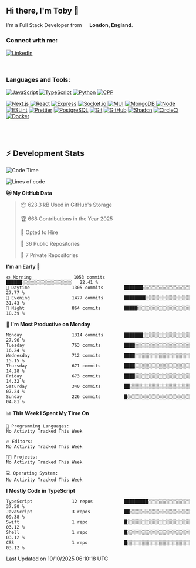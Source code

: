 ## Hi there, I'm Toby 👋

I'm a Full Stack Developer from <img src="https://cdn-icons-png.flaticon.com/512/197/197374.png" width="13" /> **London, England**.

### Connect with me:

[![LinkedIn][linkedin-shield]][linkedin-url]

<br />

### Languages and Tools:

[![JavaScript][JavaScript]][JavaScript-url] [![TypeScript][TypeScript]][TypeScript-url] [![Python][Python]][Python-url] [![CPP][CPP]][CPP-url]

[![Next.js][Next.js]][Next-url] [![React][React.js]][React-url] [![Express][Express.js]][Express-url] [![Socket.io][SocketIo]][SocketIo-url] [![MUI][MUI]][MUI-url] [![MongoDB][MongoDB]][Mongo-url] [![Node][Node.js]][Node-url] [![ESLint][ESLint]][ESLint-url] [![Prettier][Prettier]][Prettier-url] [![PostgreSQL][PostgreSQL]][PostgreSQL-url] [![Git][Git]][Git-url] [![GitHub][GitHub]][GitHub-url] [![Shadcn][Shadcn]][Shadcn-url] [![CircleCi][CircleCi]][CircleCi-url] [![Docker][Docker]][Docker-url]

<br />
<br />

## :zap: Development Stats

<!--START_SECTION:waka-->
![Code Time](http://img.shields.io/badge/Code%20Time-1%2C502%20hrs%2021%20mins-blue)

![Lines of code](https://img.shields.io/badge/From%20Hello%20World%20I%27ve%20Written-2.8%20million%20lines%20of%20code-blue)

**🐱 My GitHub Data** 

> 📦 623.3 kB Used in GitHub's Storage 
 > 
> 🏆 668 Contributions in the Year 2025
 > 
> 💼 Opted to Hire
 > 
> 📜 36 Public Repositories 
 > 
> 🔑 7 Private Repositories 
 > 
**I'm an Early 🐤** 

```text
🌞 Morning                1053 commits        ██████░░░░░░░░░░░░░░░░░░░   22.41 % 
🌆 Daytime                1305 commits        ███████░░░░░░░░░░░░░░░░░░   27.77 % 
🌃 Evening                1477 commits        ████████░░░░░░░░░░░░░░░░░   31.43 % 
🌙 Night                  864 commits         █████░░░░░░░░░░░░░░░░░░░░   18.39 % 
```
📅 **I'm Most Productive on Monday** 

```text
Monday                   1314 commits        ███████░░░░░░░░░░░░░░░░░░   27.96 % 
Tuesday                  763 commits         ████░░░░░░░░░░░░░░░░░░░░░   16.24 % 
Wednesday                712 commits         ████░░░░░░░░░░░░░░░░░░░░░   15.15 % 
Thursday                 671 commits         ████░░░░░░░░░░░░░░░░░░░░░   14.28 % 
Friday                   673 commits         ████░░░░░░░░░░░░░░░░░░░░░   14.32 % 
Saturday                 340 commits         ██░░░░░░░░░░░░░░░░░░░░░░░   07.24 % 
Sunday                   226 commits         █░░░░░░░░░░░░░░░░░░░░░░░░   04.81 % 
```


📊 **This Week I Spent My Time On** 

```text
💬 Programming Languages: 
No Activity Tracked This Week

🔥 Editors: 
No Activity Tracked This Week

🐱‍💻 Projects: 
No Activity Tracked This Week

💻 Operating System: 
No Activity Tracked This Week
```

**I Mostly Code in TypeScript** 

```text
TypeScript               12 repos            █████████░░░░░░░░░░░░░░░░   37.50 % 
JavaScript               3 repos             ██░░░░░░░░░░░░░░░░░░░░░░░   09.38 % 
Swift                    1 repo              █░░░░░░░░░░░░░░░░░░░░░░░░   03.12 % 
Shell                    1 repo              █░░░░░░░░░░░░░░░░░░░░░░░░   03.12 % 
CSS                      1 repo              █░░░░░░░░░░░░░░░░░░░░░░░░   03.12 % 
```




 Last Updated on 10/10/2025 06:10:18 UTC
<!--END_SECTION:waka-->


<!-- MARKDOWN LINKS & IMAGES -->
<!-- https://www.markdownguide.org/basic-syntax/#reference-style-links -->

[CPP-url]: https://cplusplus.com/
[CPP]: https://img.shields.io/badge/-C++-blue?style=for-the-badge&logo=cplusplus
[JavaScript-url]: https://developer.mozilla.org/en-US/docs/Web/JavaScript
[JavaScript]: https://shields.io/badge/JavaScript-F7DF1E?logo=JavaScript&logoColor=000&style=for-the-badge
[TypeScript-url]: https://www.typescriptlang.org/
[TypeScript]: https://shields.io/badge/TypeScript-3178C6?logo=TypeScript&logoColor=FFF&style=for-the-badge
[Python-url]: https://www.python.org/
[Python]: https://img.shields.io/badge/python-3670A0?style=for-the-badge&logo=python&logoColor=ffdd54
[linkedin-shield]: https://img.shields.io/badge/LinkedIn-0077B5?style=for-the-badge&logo=linkedin&logoColor=white
[linkedin-url]: https://linkedin.com/in/toby-dixon-smith/
[Next.js]: https://img.shields.io/badge/next.js-000000?style=for-the-badge&logo=nextdotjs&logoColor=white
[Next-url]: https://nextjs.org/
[React.js]: https://img.shields.io/badge/React-20232A?style=for-the-badge&logo=react&logoColor=61DAFB
[React-url]: https://reactjs.org/
[Express.js]: https://img.shields.io/badge/Express.js-404D59?style=for-the-badge&logo=express
[Express-url]: https://expressjs.com/
[Node.js]: https://img.shields.io/badge/Node.js-43853D?style=for-the-badge&logo=node.js&logoColor=white
[Node-url]: https://nodejs.org/
[MongoDB]: https://img.shields.io/badge/MongoDB-4EA94B?style=for-the-badge&logo=mongodb&logoColor=white
[Mongo-url]: https://www.mongodb.com/
[ESLint]: https://img.shields.io/badge/eslint-3A33D1?style=for-the-badge&logo=eslint&logoColor=white
[ESLint-url]: https://eslint.org/
[Prettier]: https://img.shields.io/badge/prettier-1A2C34?style=for-the-badge&logo=prettier&logoColor=F7BA3E
[Prettier-url]: https://prettier.io/
[SocketIo-url]: https://socket.io/
[SocketIo]: https://img.shields.io/badge/Socket.io-010101?style=for-the-badge&logo=socket.io&badgeColor=010101
[MUI-url]: https://mui.com/
[MUI]: https://img.shields.io/badge/MUI-%230081CB.svg?style=for-the-badge&logo=mui&logoColor=white
[PostgreSQL-url]: https://www.postgresql.org/
[PostgreSQL]: https://img.shields.io/badge/postgresql-4169e1?style=for-the-badge&logo=postgresql&logoColor=white
[Git-url]: https://git-scm.com/
[Git]: https://img.shields.io/badge/GIT-E44C30?style=for-the-badge&logo=git&logoColor=white
[GitHub-url]: https://github.com/
[GitHub]: https://img.shields.io/badge/GitHub-100000?style=for-the-badge&logo=github&logoColor=white
[Shadcn-url]: https://ui.shadcn.com/
[Shadcn]: https://img.shields.io/badge/shadcn%2Fui-000?logo=shadcnui&logoColor=fff&style=for-the-badge
[CircleCi-url]: https://ui.shadcn.com/
[CircleCi]: https://img.shields.io/badge/circleci-343434?logo=circleci&logoColor=fff&style=for-the-badge
[Docker-url]: https://ui.shadcn.com/
[Docker]: https://img.shields.io/badge/docker-2496ED?logo=docker&logoColor=fff&style=for-the-badge
